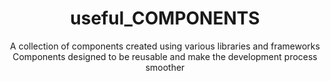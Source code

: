 <div align=center>

# useful_COMPONENTS

A collection of components created using various libraries and frameworks
Components designed to be reusable and make the development process smoother

</div>
